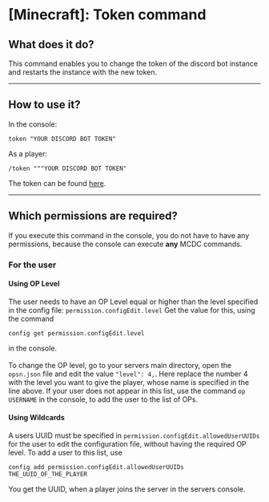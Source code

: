 # [Minecraft]: Token command
## What does it do?
This command enables you to change the token of the discord bot instance and restarts the instance with the new token.

---

## How to use it?
In the console:
```
token "YOUR DISCORD BOT TOKEN"
```

As a player:
```
/token """YOUR DISCORD BOT TOKEN"
```

The token can be found [here](./../installation#get-the-discord-bot-token).

---

## Which permissions are required?
If you execute this command in the console, you do not have to have any permissions, because the console can execute **any** MCDC commands.

### For the user
#### Using OP Level
The user needs to have an OP Level equal or higher than the level specified in the config file: `permission.configEdit.level` Get the value for this, using the command
```
config get permission.configEdit.level
```

in the console. <br><br>
To change the OP level, go to your servers main directory, open the `opsn.json` file and edit the value `"level": 4,`. Here replace the number 4 with the level you want to give the player, whose name is specified in the line above. If your user does not appear in this list, use the command `op USERNAME` in the console, to add the user to the list of OPs.

#### Using Wildcards
A users UUID must be specified in `permission.configEdit.allowedUserUUIDs` for the user to edit the configuration file, without having the required OP level. To add a user to this list, use
```
config add permission.configEdit.allowedUserUUIDs THE_UUID_OF_THE_PLAYER
```

You get the UUID, when a player joins the server in the servers console.
